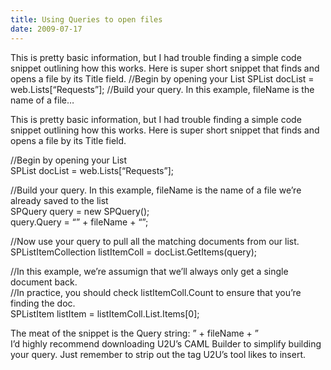 ```yaml
---
title: Using Queries to open files
date: 2009-07-17
---
```


This is pretty basic information, but I had trouble finding a simple code snippet outlining how this works. Here is super short snippet that finds and opens a file by its Title field. //Begin by opening your List SPList docList = web.Lists[“Requests”]; //Build your query. In this example, fileName is the name of a file…


<!-- end -->

This is pretty basic information, but I had trouble finding a simple code snippet outlining how this works. Here is super short snippet that finds and opens a file by its Title field.

//Begin by opening your List  
 SPList docList = web.Lists[“Requests”];

//Build your query. In this example, fileName is the name of a file we’re already saved to the list  
 SPQuery query = new SPQuery();  
 query.Query = “<FieldRef Name=’Title’ />” + fileName + “”;

//Now use your query to pull all the matching documents from our list.  
 SPListItemCollection listItemColl = docList.GetItems(query);

//In this example, we’re assumign that we’ll always only get a single document back.  
 //In practice, you should check listItemColl.Count to ensure that you’re finding the doc.  
 SPListItem listItem = listItemColl.List.Items[0];

The meat of the snippet is the Query string: <FieldRef Name=’Title’ />” + fileName + ”  
 I’d highly recommend downloading U2U’s CAML Builder to simplify building your query. Just remember to strip out the tag U2U’s tool likes to insert.

